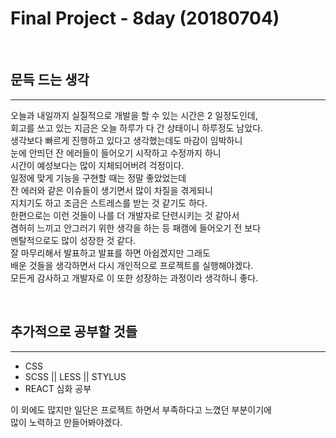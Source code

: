 # Final Project - 8day (20180704)

<br>

## 문득 드는 생각

---

오늘과 내일까지 실질적으로 개발을 할 수 있는 시간은 2 일정도인데,<br>
회고를 쓰고 있는 지금은 오늘 하루가 다 간 상태이니 하루정도 남았다.<br>
생각보다 빠르게 진행하고 있다고 생각했는데도 마감이 임박하니<br>
눈에 안띄던 잔 에러들이 들어오기 시작하고 수정까지 하니<br>
시간이 예성보다는 많이 지체되어버려 걱정이다.<br>
일정에 맞게 기능을 구현할 때는 정말 좋았었는데<br>
잔 에러와 같은 이슈들이 생기면서 많이 차질을 겪게되니<br>
지치기도 하고 조금은 스트레스를 받는 것 같기도 하다.<br>
한편으로는 이런 것들이 나를 더 개발자로 단련시키는 것 같아서<br>
겸허히 느끼고 안그러기 위한 생각을 하는 등 패캠에 들어오기 전 보다<br>
멘탈적으로도 많이 성장한 것 같다.<br>
잘 마무리해서 발표하고 발표를 하면 아쉽겠지만 그래도<br>
배운 것들을 생각하면서 다시 개인적으로 프로젝트를 실행해야겠다.<br>
모든게 감사하고 개발자로 이 또한 성장하는 과정이라 생각하니 좋다.<br>

<br>

## 추가적으로 공부할 것들

---

- CSS
- SCSS || LESS || STYLUS
- REACT 심화 공부

이 외에도 많지만 일단은 프로젝트 하면서 부족하다고 느꼈던 부분이기에<br>
많이 노력하고 만들어봐야겠다.<br>
